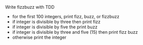Write fizzbuzz with TDD

 - for the first 100 integers, print fizz, buzz, or fizzbuzz
 - if integer is divisible by three then print fizz
 - if integer is divisible by five the print buzz
 - if integer is divisible by three and five (15) then print fizz buzz
 - otherwise print the integer
